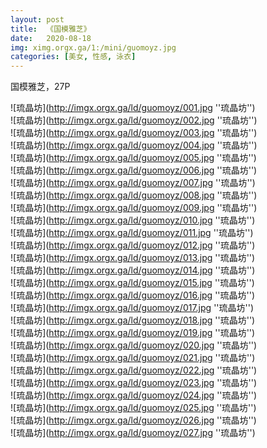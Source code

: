 ```yaml
---
layout: post
title:  《国模雅芝》
date:   2020-08-18
img: ximg.orgx.ga/1:/mini/guomoyz.jpg
categories: [美女, 性感, 泳衣]
---
```


国模雅芝，27P

![琉晶坊](http://imgx.orgx.ga/ld/guomoyz/001.jpg ''琉晶坊'') <br>
![琉晶坊](http://imgx.orgx.ga/ld/guomoyz/002.jpg ''琉晶坊'') <br>
![琉晶坊](http://imgx.orgx.ga/ld/guomoyz/003.jpg ''琉晶坊'') <br>
![琉晶坊](http://imgx.orgx.ga/ld/guomoyz/004.jpg ''琉晶坊'') <br>
![琉晶坊](http://imgx.orgx.ga/ld/guomoyz/005.jpg ''琉晶坊'') <br>
![琉晶坊](http://imgx.orgx.ga/ld/guomoyz/006.jpg ''琉晶坊'') <br>
![琉晶坊](http://imgx.orgx.ga/ld/guomoyz/007.jpg ''琉晶坊'') <br>
![琉晶坊](http://imgx.orgx.ga/ld/guomoyz/008.jpg ''琉晶坊'') <br>
![琉晶坊](http://imgx.orgx.ga/ld/guomoyz/009.jpg ''琉晶坊'') <br>
![琉晶坊](http://imgx.orgx.ga/ld/guomoyz/010.jpg ''琉晶坊'') <br>
![琉晶坊](http://imgx.orgx.ga/ld/guomoyz/011.jpg ''琉晶坊'') <br>
![琉晶坊](http://imgx.orgx.ga/ld/guomoyz/012.jpg ''琉晶坊'') <br>
![琉晶坊](http://imgx.orgx.ga/ld/guomoyz/013.jpg ''琉晶坊'') <br>
![琉晶坊](http://imgx.orgx.ga/ld/guomoyz/014.jpg ''琉晶坊'') <br>
![琉晶坊](http://imgx.orgx.ga/ld/guomoyz/015.jpg ''琉晶坊'') <br>
![琉晶坊](http://imgx.orgx.ga/ld/guomoyz/016.jpg ''琉晶坊'') <br>
![琉晶坊](http://imgx.orgx.ga/ld/guomoyz/017.jpg ''琉晶坊'') <br>
![琉晶坊](http://imgx.orgx.ga/ld/guomoyz/018.jpg ''琉晶坊'') <br>
![琉晶坊](http://imgx.orgx.ga/ld/guomoyz/019.jpg ''琉晶坊'') <br>
![琉晶坊](http://imgx.orgx.ga/ld/guomoyz/020.jpg ''琉晶坊'') <br>
![琉晶坊](http://imgx.orgx.ga/ld/guomoyz/021.jpg ''琉晶坊'') <br>
![琉晶坊](http://imgx.orgx.ga/ld/guomoyz/022.jpg ''琉晶坊'') <br>
![琉晶坊](http://imgx.orgx.ga/ld/guomoyz/023.jpg ''琉晶坊'') <br>
![琉晶坊](http://imgx.orgx.ga/ld/guomoyz/024.jpg ''琉晶坊'') <br>
![琉晶坊](http://imgx.orgx.ga/ld/guomoyz/025.jpg ''琉晶坊'') <br>
![琉晶坊](http://imgx.orgx.ga/ld/guomoyz/026.jpg ''琉晶坊'') <br>
![琉晶坊](http://imgx.orgx.ga/ld/guomoyz/027.jpg ''琉晶坊'') <br>
